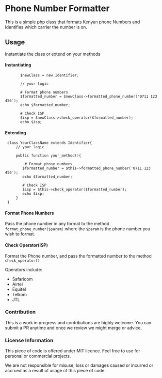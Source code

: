 # Phone Number Formatter
This is a simple php class that formats Kenyan phone Numbers and identifies which carrier the number is on.

## Usage
Instantiate the class or extend on your methods
#### Instantiating
 ```<?php
        $newClass = new Identifier;

        // your logic

        # Format phone numbers
        $formatted_number = $newClass->formatted_phone_number('0711 123 456');
        echo $formatted_number;

        # Check ISP
        $isp = $newClass->check_operator($formatted_number);
        echo $isp;
```
#### Extending
```<?php
 class YourClassName extends Identifier{
     // your logic

     public function your_method(){

         # Format phone numbers
        $formatted_number = $this->formatted_phone_number('0711 123 456');
        echo $formatted_number;

        # Check ISP
        $isp = $this->check_operator($formatted_number);
        echo $isp;
     }
 }

```
#### Format Phone Numbers
Pass the phone number in any format to the method ```format_phone_number($param)``` where the ```$param``` is the phone number you wish to format.

#### Check Operator(ISP)
Format the Phone number, and pass the formatted number to the method ```check_operator()```

Operators include:
- Safaricom
- Airtel
- Equitel
- Telkom
- JTL

### Contribution
This is a work in progress and contributions are highly welcome. You can submit a PR anytime and once we review we might merge or advice.

### License Information
This piece of code is offered under MIT licence. Feel free to use for personal or commercial projects.

We are not responsible for misuse, loss or damages caused or incurred or accrued as a result of usage of this piece of code.
